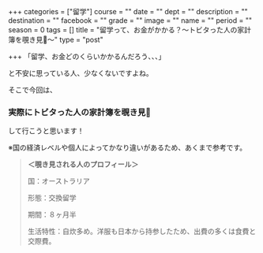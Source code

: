 +++
categories = ["留学"]
course = ""
date = ""
dept = ""
description = ""
destination = ""
facebook = ""
grade = ""
image = ""
name = ""
period = ""
season = 0
tags = []
title = "留学って、お金がかかる？〜トビタった人の家計簿を覗き見👀〜"
type = "post"

+++
「留学、お金どのくらいかかるんだろう、、、」

と不安に思っている人、少なくないですよね。

そこで今回は、

### 実際にトビタった人の家計簿を覗き見👀

して行こうと思います！

※国の経済レベルや個人によってかなり違いがあるため、あくまで参考です。

> **＜覗き見される人のプロフィール＞**
>
> 国：オーストラリア
>
> 形態：交換留学
>
> 期間：８ヶ月半
>
> 生活特性：自炊多め。洋服も日本から持参したため、出費の多くは食費と交際費。